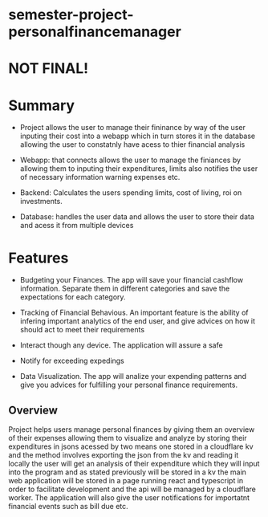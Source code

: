 # semester-project-personalfinancemanager
# NOT FINAL! 

# Summary 
- Project allows the user to manage their fininance by way of the user inputing their cost into a webapp which in turn stores it in the database allowing the user to constatnly have acess to thier financial analysis 
 
- Webapp: that connects allows the user to manage the finiances by allowing them to inputing their expenditures, limits also notifies the user of necessary information warning expenses etc.  

- Backend: Calculates the users spending limits, cost of living, roi on investments.

- Database: handles the user data and allows the user to store their data and acess it from multiple devices 


# Features 

- Budgeting your Finances. The app will save your financial cashflow information. Separate them in different categories and save the expectations for each category. 

- Tracking of Financial Behavious. An important feature is the ability of infering important analytics of the end user, and give advices on how it should act to meet their requirements

- Interact though any device. The application will assure a safe 

- Notify for exceeding expedings

- Data Visualization. The app will analize your expending patterns and give you advices for fulfilling your personal  finance requirements.





## Overview 
Project helps users manage personal finances by giving them an overview of their expenses allowing them to visualize and analyze by storing their expenditures in jsons acessed by two means one stored in a cloudflare kv and the method involves exporting the json from the kv and reading it locally the user will get an analysis of their expenditure which they will input into the program and as stated previously will be stored in a kv the main web application will be stored in a page running react and typescript in order to facilitate development and the api will be managed by a cloudflare worker. The application will also give the user notifications for importatnt financial events such as bill due etc.